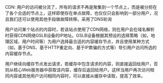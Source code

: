 CDN: 用户的访问被分流了，所有的请求不再是聚集到一个节点上，而是被分担在了各个合适的节点上，这样即使存在单点故障，也仅仅只会影响到一部分用户，况且我们还可以使用其他手段做故障转移。采用了DNS轮询

用户访问某个站点的内容时，若该站点使用了CDN网络，则在用户会在域名解析时获得CDN网络GSLB设备的IP地址。GSLB设备根据其预设的选择策略（如，地理区域、用户时间等）为用户选择最合适的内容缓存节点，并且使用某种方式（如，基于DNS、基于HTTP重定向、基于IP欺骗的方式等）导引用户访问所选的内容缓存节点。

用户继续向缓存节点发出请求，若缓存中包含请求的内容，则直接返回给用户，否则从核心Web服务器中获取该内容，缓存后返回给用户。这样当用户再次访问相同内容或其他用户访问相同内容时，可以直接从缓存中读取，提高了效率。